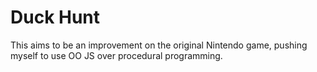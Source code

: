 Duck Hunt
=========

This aims to be an improvement on the original Nintendo game, pushing myself to use OO JS over procedural programming.

